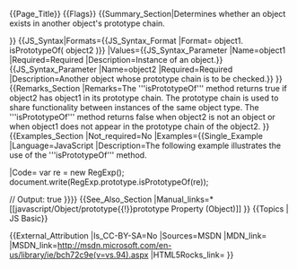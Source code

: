 {{Page_Title}}
{{Flags}}
{{Summary_Section|Determines whether an object exists in another object's prototype chain.

}}
{{JS_Syntax|Formats={{JS_Syntax_Format
|Format= object1. isPrototypeOf( object2 )}}
|Values={{JS_Syntax_Parameter
|Name=object1
|Required=Required
|Description=Instance of an object.}}{{JS_Syntax_Parameter
|Name=object2
|Required=Required
|Description=Another object whose prototype chain is to be checked.}}
}}
{{Remarks_Section
|Remarks=The '''isPrototypeOf''' method returns true if object2 has object1 in its prototype chain. The prototype chain is used to share functionality between instances of the same object type. The '''isPrototypeOf''' method returns false when object2 is not an object or when object1 does not appear in the prototype chain of the object2.
}}
{{Examples_Section
|Not_required=No
|Examples={{Single_Example
|Language=JavaScript
|Description=The following example illustrates the use of the '''isPrototypeOf''' method.

|Code= var re = new RegExp();
 document.write(RegExp.prototype.isPrototypeOf(re));
 
 // Output: true
}}}}
{{See_Also_Section
|Manual_links=* [[javascript/Object/prototype{{!}}prototype Property (Object)]]
}}
{{Topics | JS Basic}}

{{External_Attribution
|Is_CC-BY-SA=No
|Sources=MSDN
|MDN_link=
|MSDN_link=http://msdn.microsoft.com/en-us/library/ie/bch72c9e(v=vs.94).aspx
|HTML5Rocks_link=
}}
